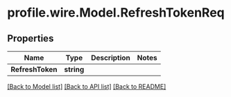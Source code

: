 # profile.wire.Model.RefreshTokenReq

## Properties

Name | Type | Description | Notes
------------ | ------------- | ------------- | -------------
**RefreshToken** | **string** |  | 

[[Back to Model list]](../README.md#documentation-for-models) [[Back to API list]](../README.md#documentation-for-api-endpoints) [[Back to README]](../README.md)


